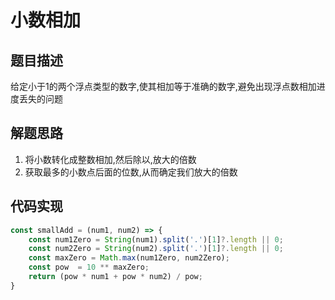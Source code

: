 # 小数相加

## 题目描述

给定小于1的两个浮点类型的数字,使其相加等于准确的数字,避免出现浮点数相加进度丢失的问题

## 解题思路

1. 将小数转化成整数相加,然后除以,放大的倍数
2. 获取最多的小数点后面的位数,从而确定我们放大的倍数

## 代码实现

```js
const smallAdd = (num1, num2) => {
    const num1Zero = String(num1).split('.')[1]?.length || 0;
    const num2Zero = String(num2).split('.')[1]?.length || 0;
    const maxZero = Math.max(num1Zero, num2Zero);
    const pow  = 10 ** maxZero;
    return (pow * num1 + pow * num2) / pow;
}
```
